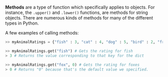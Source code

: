 **Methods** are a type of function which specifically applies to objects. For instance, the `.upper()` and `.lower()` functions, are methods for string objects. There are numerous kinds of methods for many of the different types in Python. 

A few examples of calling methods:
```py
>> myAnimalRatings = {"fish" : 3, "cat" : 4, "dog" : 5, "bird" : 2, "frog" : 10}

>> myAnimalRatings.get("fish") # Gets the rating for fish
> 3 # Returns the value corresponding to that key for the dict

>> myAnimalRatings.get("fox", 0) # Gets the rating for foxes
> 0 # Returns "0" because that's the default value we specified.
```
